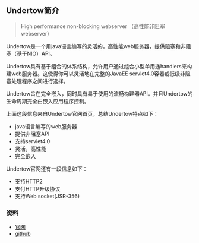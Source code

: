 ## Undertow简介

> High performance non-blocking webserver （高性能非阻塞webserver）

Undertow是一个用java语言编写的灵活的，高性能web服务器，提供阻塞和非阻塞（基于NIO）API。

Undertow具有基于组合的体系结构，允许用户通过组合小型单用途handlers来构建web服务器。这使得你可以灵活地在完整的JavaEE servlet4.0容器或低级非阻塞处理程序之间进行选择。

Undertow旨在完全嵌入，同时具有易于使用的流畅构建器API。并且Undertow的生命周期完全由嵌入应用程序控制。

上面这段信息来自Undertow官网首页，总结Undertow特点如下：
- java语言编写的web服务器
- 提供非阻塞API
- 支持servlet4.0
- 灵活，高性能
- 完全嵌入

Undertow官网还有一段信息如下：
- 支持HTTP2
- 支付HTTP升级协议
- 支持Web socket(JSR-356)

### 资料
- [官网](http://undertow.io/)
- [github](https://github.com/undertow-io/undertow)
